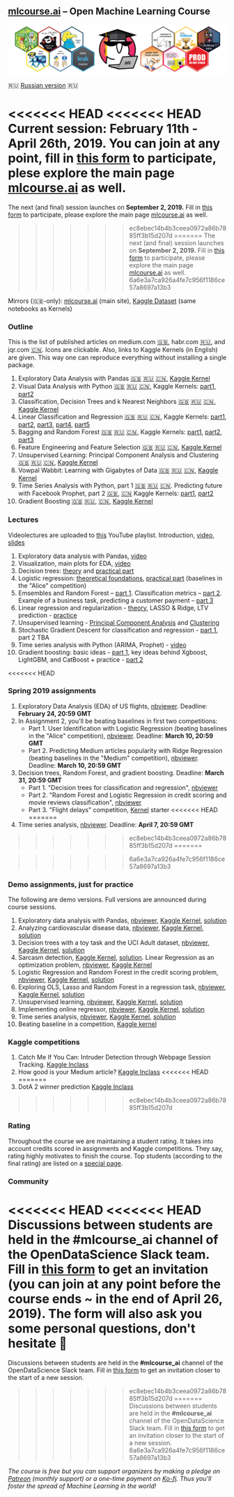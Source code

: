 ## [mlcourse.ai](https://mlcourse.ai) – Open Machine Learning Course

![ODS stickers](https://github.com/Yorko/mlcourse.ai/blob/master/img/ods_stickers.jpg)

:ru: [Russian version](https://github.com/Yorko/mlcourse.ai/wiki/About-the-course-(in-Russian)) :ru: 

<<<<<<< HEAD
<<<<<<< HEAD
Current session: **February 11th - April 26th, 2019**. You can join at any point, fill in [this form](https://docs.google.com/forms/d/1BMqcUc-hIQXa0HB_Q2Oa8vWBtGHXk8a6xo5gPnMKYKA/edit) to participate, plese explore the main page [mlcourse.ai](https://mlcourse.ai) as well.
=======
The next (and final) session launches on **September 2, 2019.** Fill in [this form](https://docs.google.com/forms/d/10HAN5huM996snUKjsNYyT_oOlm2uOsTKulKurb3oiNM/) to participate, please explore the main page [mlcourse.ai](https://mlcourse.ai) as well.
>>>>>>> ec8ebec14b4b3ceea0972a86b7885ff3b15d207d
=======
The next (and final) session launches on **September 2, 2019.** Fill in [this form](https://docs.google.com/forms/d/10HAN5huM996snUKjsNYyT_oOlm2uOsTKulKurb3oiNM/) to participate, please explore the main page [mlcourse.ai](https://mlcourse.ai) as well.
>>>>>>> 6a6e3a7ca926a4fe7c956f1186ce57a8697a13b3

Mirrors (:uk:-only): [mlcourse.ai](https://mlcourse.ai) (main site), [Kaggle Dataset](https://www.kaggle.com/kashnitsky/mlcourse) (same notebooks as Kernels)

### Outline
This is the list of published articles on medium.com [:uk:](https://medium.com/open-machine-learning-course), habr.com [:ru:](https://habr.com/company/ods/blog/344044/), and jqr.com [:cn:](https://www.jqr.com). Icons are clickable. Also, links to Kaggle Kernels (in English) are given. This way one can reproduce everything without installing a single package.  
1. Exploratory Data Analysis with Pandas [:uk:](https://medium.com/open-machine-learning-course/open-machine-learning-course-topic-1-exploratory-data-analysis-with-pandas-de57880f1a68)  [:ru:](https://habrahabr.ru/company/ods/blog/322626/) [:cn:](https://www.jqr.com/article/000079), [Kaggle Kernel](https://www.kaggle.com/kashnitsky/topic-1-exploratory-data-analysis-with-pandas)
2. Visual Data Analysis with Python [:uk:](https://medium.com/open-machine-learning-course/open-machine-learning-course-topic-2-visual-data-analysis-in-python-846b989675cd)  [:ru:](https://habrahabr.ru/company/ods/blog/323210/) [:cn:](https://www.jqr.com/article/000086), Kaggle Kernels: [part1](https://www.kaggle.com/kashnitsky/topic-2-visual-data-analysis-in-python), [part2](https://www.kaggle.com/kashnitsky/topic-2-part-2-seaborn-and-plotly)
3. Classification, Decision Trees and k Nearest Neighbors [:uk:](https://medium.com/open-machine-learning-course/open-machine-learning-course-topic-3-classification-decision-trees-and-k-nearest-neighbors-8613c6b6d2cd) [:ru:](https://habrahabr.ru/company/ods/blog/322534/) [:cn:](https://www.jqr.com/article/000139), [Kaggle Kernel](https://www.kaggle.com/kashnitsky/topic-3-decision-trees-and-knn)
4. Linear Classification and Regression [:uk:](https://medium.com/open-machine-learning-course/open-machine-learning-course-topic-4-linear-classification-and-regression-44a41b9b5220) [:ru:](https://habrahabr.ru/company/ods/blog/323890/) [:cn:](https://www.jqr.com/article/000175), Kaggle Kernels: [part1](https://www.kaggle.com/kashnitsky/topic-4-linear-models-part-1-ols), [part2](https://www.kaggle.com/kashnitsky/topic-4-linear-models-part-2-classification), [part3](https://www.kaggle.com/kashnitsky/topic-4-linear-models-part-3-regularization), [part4](https://www.kaggle.com/kashnitsky/topic-4-linear-models-part-4-more-of-logit), [part5](https://www.kaggle.com/kashnitsky/topic-4-linear-models-part-5-validation)
5. Bagging and Random Forest [:uk:](https://medium.com/open-machine-learning-course/open-machine-learning-course-topic-5-ensembles-of-algorithms-and-random-forest-8e05246cbba7) [:ru:](https://habrahabr.ru/company/ods/blog/324402/) [:cn:](https://www.jqr.com/article/000241), Kaggle Kernels: [part1](https://www.kaggle.com/kashnitsky/topic-5-ensembles-part-1-bagging), [part2](https://www.kaggle.com/kashnitsky/topic-5-ensembles-part-2-random-forest), [part3](https://www.kaggle.com/kashnitsky/topic-5-ensembles-part-3-feature-importance)
6. Feature Engineering and Feature Selection [:uk:](https://medium.com/open-machine-learning-course/open-machine-learning-course-topic-6-feature-engineering-and-feature-selection-8b94f870706a) [:ru:](https://habrahabr.ru/company/ods/blog/325422/) [:cn:](https://www.jqr.com/article/000249), [Kaggle Kernel](https://www.kaggle.com/kashnitsky/topic-6-feature-engineering-and-feature-selection)
7. Unsupervised Learning: Principal Component Analysis and Clustering [:uk:](https://medium.com/open-machine-learning-course/open-machine-learning-course-topic-7-unsupervised-learning-pca-and-clustering-db7879568417) [:ru:](https://habrahabr.ru/company/ods/blog/325654/) [:cn:](https://www.jqr.com/article/000336), [Kaggle Kernel](https://www.kaggle.com/kashnitsky/topic-7-unsupervised-learning-pca-and-clustering)
8. Vowpal Wabbit: Learning with Gigabytes of Data [:uk:](https://medium.com/open-machine-learning-course/open-machine-learning-course-topic-8-vowpal-wabbit-fast-learning-with-gigabytes-of-data-60f750086237) [:ru:](https://habrahabr.ru/company/ods/blog/326418/) [:cn:](https://www.jqr.com/article/000348), [Kaggle Kernel](https://www.kaggle.com/kashnitsky/topic-8-online-learning-and-vowpal-wabbit)
9. Time Series Analysis with Python, part 1 [:uk:](https://medium.com/open-machine-learning-course/open-machine-learning-course-topic-9-time-series-analysis-in-python-a270cb05e0b3) [:ru:](https://habrahabr.ru/company/ods/blog/327242/) [:cn:](https://www.jqr.com/article/000450). Predicting future with Facebook Prophet, part 2 [:uk:](https://medium.com/open-machine-learning-course/open-machine-learning-course-topic-9-part-3-predicting-the-future-with-facebook-prophet-3f3af145cdc), [:cn:](https://www.jqr.com/article/000598) Kaggle Kernels: [part1](https://www.kaggle.com/kashnitsky/topic-9-part-1-time-series-analysis-in-python), [part2](https://www.kaggle.com/kashnitsky/topic-9-part-2-time-series-with-facebook-prophet)
10. Gradient Boosting [:uk:](https://medium.com/open-machine-learning-course/open-machine-learning-course-topic-10-gradient-boosting-c751538131ac) [:ru:](https://habrahabr.ru/company/ods/blog/327250/), [:cn:](https://www.jqr.com/article/000573), [Kaggle Kernel](https://www.kaggle.com/kashnitsky/topic-10-gradient-boosting)

### Lectures
Videolectures are uploaded to [this](https://bit.ly/2zY6Xe2) YouTube playlist.
Introduction, [video](https://youtu.be/QKTuw4PNOsU), [slides](https://bit.ly/2NuadRV)

1. Exploratory data analysis with Pandas, [video](https://youtu.be/fwWCw_cE5aI)
2. Visualization, main plots for EDA, [video](https://www.youtube.com/watch?v=WNoQTNOME5g)
3. Decision trees: [theory](https://youtu.be/H4XlBTPv5rQ) and [practical part](https://youtu.be/RrVYO6Td9Js)
4. Logistic regression: [theoretical foundations](https://www.youtube.com/watch?v=l3jiw-N544s), [practical part](https://www.youtube.com/watch?v=7o0SWgY89i8) (baselines in the "Alice" competition)
5. Emsembles and Random Forest – [part 1](https://www.youtube.com/watch?v=neXJL-AqI_c). Classification metrics – [part 2](https://www.youtube.com/watch?v=aBOMYqGUlWQ). Example of a business task, predicting a customer payment – [part 3](https://www.youtube.com/watch?v=FmKU-1LZGoE) 
6. Linear regression and regularization - [theory](https://youtu.be/ne-MfRfYs_c), LASSO & Ridge, LTV prediction - [practice](https://youtu.be/B8yIaIEMyIc)
7. Unsupervised learning - [Principal Component Analysis](https://youtu.be/-AswHf7h0I4) and [Clustering](https://youtu.be/eVplCo-w4XE)
8. Stochastic Gradient Descent for classification and regression - [part 1](https://youtu.be/EUSXbdzaQE8), part 2 TBA
9. Time series analysis with Python (ARIMA, Prophet) - [video](https://youtu.be/_9lBwXnbOd8)
10. Gradient boosting: basic ideas - [part 1](https://youtu.be/g0ZOtzZqdqk), key ideas behind Xgboost, LightGBM, and CatBoost + practice - [part 2](https://youtu.be/V5158Oug4W8)

<<<<<<< HEAD
### Spring 2019 assignments
1. Exploratory Data Analysis (EDA) of US flights, [nbviewer](https://nbviewer.jupyter.org/github/Yorko/mlcourse.ai/blob/master/jupyter_english/assignments_spring2019/assignment1_USA_flights_EDA.ipynb?flush_cache=true). Deadline: **February 24, 20:59 GMT**
2. In Assignment 2, you'll be beating baselines in first two competitions:
    - Part 1. User Identification with Logistic Regression (beating baselines in the "Alice" competition), [nbviewer](https://nbviewer.jupyter.org/github/Yorko/mlcourse.ai/blob/master/jupyter_english/assignments_spring2019/assignment2_part1_alice_logistic_regression.ipynb?flush_cache=true). Deadline: **March 10, 20:59 GMT**
    - Part 2. Predicting Medium articles popularity with Ridge Regression (beating baselines in the "Medium" competition), [nbviewer](https://nbviewer.jupyter.org/github/Yorko/mlcourse.ai/blob/master/jupyter_english/assignments_spring2019/assignment2_part2_medium_beat_baselines.ipynb?flush_cache=true). Deadline: **March 10, 20:59 GMT**
3. Decision trees, Random Forest, and gradient boosting. Deadline: **March 31, 20:59 GMT**
    - Part 1. "Decision trees for classification and regression", [nbviewer](https://nbviewer.jupyter.org/github/Yorko/mlcourse_open/blob/master/jupyter_english/assignments_spring2019/assignment3_part1_decision_trees.ipynb?flush_cache=true)
    - Part 2. "Random Forest and Logistic Regression in credit scoring and movie reviews classification", [nbviewer](https://nbviewer.jupyter.org/github/Yorko/mlcourse_open/blob/master/jupyter_english/assignments_spring2019/assignment3_part2_rf_logit_scoring_texts.ipynb?flush_cache=true)
    - Part 3. "Flight delays" competition, [Kernel](https://www.kaggle.com/kashnitsky/mlcourse-ai-assignment-3-starter) starter
<<<<<<< HEAD
=======
4. Time series analysis, [nbviewer](https://nbviewer.jupyter.org/github/Yorko/mlcourse_open/blob/master/jupyter_english/assignments_spring2019/assignment4_time_series.ipynb?flush_cache=true). Deadline: **April 7, 20:59 GMT**
>>>>>>> ec8ebec14b4b3ceea0972a86b7885ff3b15d207d
=======

>>>>>>> 6a6e3a7ca926a4fe7c956f1186ce57a8697a13b3
    
### Demo assignments, just for practice
The following are demo versions. Full versions are announced during course sessions.  
1. Exploratory data analysis with Pandas, [nbviewer](https://mlcourse.ai/notebooks/blob/master/jupyter_english/assignments_demo/assignment01_pandas_uci_adult.ipynb?flush_cache=true), [Kaggle Kernel](https://www.kaggle.com/kashnitsky/assignment-1-pandas-and-uci-adult-dataset), [solution](https://www.kaggle.com/kashnitsky/a1-demo-pandas-and-uci-adult-dataset-solution)
2. Analyzing cardiovascular disease data, [nbviewer](https://mlcourse.ai/notebooks/blob/master/jupyter_english/assignments_demo/assignment02_analyzing_cardiovascular_desease_data.ipynb?flush_cache=true), [Kaggle Kernel](https://www.kaggle.com/kashnitsky/assignment-2-analyzing-cardiovascular-data), [solution](https://www.kaggle.com/kashnitsky/a2-demo-analyzing-cardiovascular-data-solution)
3. Decision trees with a toy task and the UCI Adult dataset, [nbviewer](https://mlcourse.ai/notebooks/blob/master/jupyter_english/assignments_demo/assignment03_decision_trees.ipynb?flush_cache=true), [Kaggle Kernel](https://www.kaggle.com/kashnitsky/assignment-3-decision-trees), [solution](https://www.kaggle.com/kashnitsky/a3-demo-decision-trees-solution)
4. Sarcasm detection, [Kaggle Kernel](https://www.kaggle.com/kashnitsky/a4-demo-sarcasm-detection-with-logit), [solution](https://www.kaggle.com/kashnitsky/a4-demo-sarcasm-detection-with-logit-solution). Linear Regression as an optimization problem, [nbviewer](https://mlcourse.ai/notebooks/blob/master/jupyter_english/assignments_demo/assignment04_linreg_optimization.ipynb?flush_cache=true), [Kaggle Kernel](https://www.kaggle.com/kashnitsky/assignment-4-linear-regression-as-optimization)
5. Logistic Regression and Random Forest in the credit scoring problem, [nbviewer](https://mlcourse.ai/notebooks/blob/master/jupyter_english/assignments_demo/assignment05_logit_rf_credit_scoring.ipynb?flush_cache=true), [Kaggle Kernel](https://www.kaggle.com/kashnitsky/assignment-5-logit-and-rf-for-credit-scoring), [solution](https://www.kaggle.com/kashnitsky/a5-demo-logit-and-rf-for-credit-scoring-sol)
6. Exploring OLS, Lasso and Random Forest in a regression task, [nbviewer](https://mlcourse.ai/notebooks/blob/master/jupyter_english/assignments_demo/assignment06_regression_wine.ipynb?flush_cache=true), [Kaggle Kernel](https://www.kaggle.com/kashnitsky/assignment-6-linear-models-and-rf-for-regression), [solution](https://www.kaggle.com/kashnitsky/a6-demo-regression-solution)
7. Unsupervised learning, [nbviewer](https://mlcourse.ai/notebooks/blob/master/jupyter_english/assignments_demo/assignment07_unsupervised_learning.ipynb?flush_cache=true), [Kaggle Kernel](https://www.kaggle.com/kashnitsky/assignment-7-unupervised-learning), [solution](https://www.kaggle.com/kashnitsky/a7-demo-unsupervised-learning-solution)
8. Implementing online regressor, [nbviewer](https://mlcourse.ai/notebooks/blob/master/jupyter_english/assignments_demo/assignment08_implement_sgd_regressor.ipynb?flush_cache=true), [Kaggle Kernel](https://www.kaggle.com/kashnitsky/assignment-8-implementing-online-regressor), [solution](https://www.kaggle.com/kashnitsky/a8-demo-implementing-online-regressor-solution)
9. Time series analysis, [nbviewer](https://mlcourse.ai/notebooks/blob/master/jupyter_english/assignments_demo/assignment09_time_series.ipynb?flush_cache=true), [Kaggle Kernel](https://www.kaggle.com/kashnitsky/assignment-9-time-series-analysis), [solution](https://www.kaggle.com/kashnitsky/a9-demo-time-series-analysis-solution)
10. Beating baseline in a competition, [Kaggle kernel](https://www.kaggle.com/kashnitsky/assignment-10-gradient-boosting-and-flight-delays)

### Kaggle competitions
1. Catch Me If You Can: Intruder Detection through Webpage Session Tracking. [Kaggle Inclass](https://www.kaggle.com/c/catch-me-if-you-can-intruder-detection-through-webpage-session-tracking2)
2. How good is your Medium article? [Kaggle Inclass](https://www.kaggle.com/c/how-good-is-your-medium-article/)
<<<<<<< HEAD
=======
3. DotA 2 winner prediction [Kaggle Inclass](https://www.kaggle.com/c/mlcourse-dota2-win-prediction)
>>>>>>> ec8ebec14b4b3ceea0972a86b7885ff3b15d207d

### Rating
Throughout the course we are maintaining a student rating. It takes into account credits scored in assignments and Kaggle competitions. They say, rating highly motivates to finish the course. Top students (according to the final rating) are listed on a [special page](https://mlcourse.ai/rating).

### Community
<<<<<<< HEAD
<<<<<<< HEAD
Discussions between students are held in the **#mlcourse_ai** channel of the OpenDataScience Slack team. Fill in [this form](https://docs.google.com/forms/d/1BMqcUc-hIQXa0HB_Q2Oa8vWBtGHXk8a6xo5gPnMKYKA/edit) to get an invitation (you can join at any point before the course ends ~ in the end of April 26, 2019). The form will also ask you some personal questions, don't hesitate :wave:
=======
Discussions between students are held in the **#mlcourse_ai** channel of the OpenDataScience Slack team. Fill in [this form](https://docs.google.com/forms/d/10HAN5huM996snUKjsNYyT_oOlm2uOsTKulKurb3oiNM/) to get an invitation closer to the start of a new session.
>>>>>>> ec8ebec14b4b3ceea0972a86b7885ff3b15d207d
=======
Discussions between students are held in the **#mlcourse_ai** channel of the OpenDataScience Slack team. Fill in [this form](https://docs.google.com/forms/d/10HAN5huM996snUKjsNYyT_oOlm2uOsTKulKurb3oiNM/) to get an invitation closer to the start of a new session.
>>>>>>> 6a6e3a7ca926a4fe7c956f1186ce57a8697a13b3

*The course is free but you can support organizers by making a pledge on [Patreon](https://www.patreon.com/ods_mlcourse) (monthly support) or a one-time payment on [Ko-fi](https://ko-fi.com/mlcourse_ai). Thus you'll foster the spread of Machine Learning in the world!*
